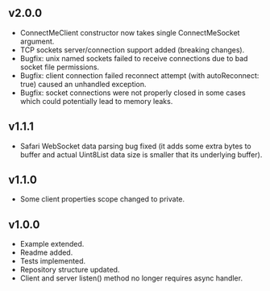 ## v2.0.0
* ConnectMeClient constructor now takes single ConnectMeSocket argument.
* TCP sockets server/connection support added (breaking changes).
* Bugfix: unix named sockets failed to receive connections due to bad socket file permissions.
* Bugfix: client connection failed reconnect attempt (with autoReconnect: true) caused an unhandled exception.
* Bugfix: socket connections were not properly closed in some cases which could potentially lead to memory leaks.

## v1.1.1
* Safari WebSocket data parsing bug fixed (it adds some extra bytes to buffer and actual Uint8List data size is smaller that its underlying buffer).

## v1.1.0
* Some client properties scope changed to private.

## v1.0.0
* Example extended.
* Readme added.
* Tests implemented.
* Repository structure updated.
* Client and server listen() method no longer requires async handler.